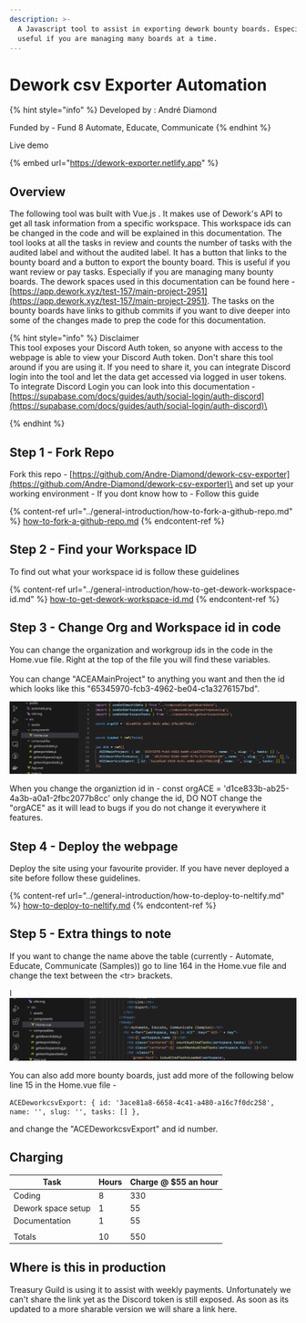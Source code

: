 ```yaml
---
description: >-
  A Javascript tool to assist in exporting dework bounty boards. Especially
  useful if you are managing many boards at a time.
---
```


# Dework csv Exporter Automation

{% hint style="info" %}
Developed by : André Diamond

Funded by - Fund 8 Automate, Educate, Communicate
{% endhint %}

Live demo

{% embed url="https://dework-exporter.netlify.app" %}

## Overview

The following tool was built with Vue.js . It makes use of Dework's API to get all task information from a specific workspace. This workspace ids can be changed in the code and will be explained in this documentation. The tool looks at all the tasks in review and counts the number of tasks with the audited label and without the audited label. It has a button that links to the bounty board and a button to export the bounty board. This is useful if you want review or pay tasks. Especially if you are managing many bounty boards. The dework spaces used in this documentation can be found here - [https://app.dework.xyz/test-157/main-project-2951](https://app.dework.xyz/test-157/main-project-2951). The tasks on the bounty boards have links to github commits if you want to dive deeper into some of the changes made to prep the code for this documentation.&#x20;

{% hint style="info" %}
Disclaimer\
This tool exposes your Discord Auth token, so anyone with access to the webpage is able to view your Discord Auth token. Don't share this tool around if you are using it. If you need to share it, you can integrate Discord login into the tool and let the data get accessed via logged in user tokens. To integrate Discord Login you can look into this documentation - [https://supabase.com/docs/guides/auth/social-login/auth-discord](https://supabase.com/docs/guides/auth/social-login/auth-discord)\

{% endhint %}

## Step 1 - Fork Repo

Fork this repo - [https://github.com/Andre-Diamond/dework-csv-exporter](https://github.com/Andre-Diamond/dework-csv-exporter)\
and set up your working environment - If you dont know how to - Follow this guide&#x20;

{% content-ref url="../general-introduction/how-to-fork-a-github-repo.md" %}
[how-to-fork-a-github-repo.md](../general-introduction/how-to-fork-a-github-repo.md)
{% endcontent-ref %}

## Step 2 - Find your Workspace ID

To find out what your workspace id is follow these guidelines&#x20;

{% content-ref url="../general-introduction/how-to-get-dework-workspace-id.md" %}
[how-to-get-dework-workspace-id.md](../general-introduction/how-to-get-dework-workspace-id.md)
{% endcontent-ref %}

## Step 3 - Change Org and Workspace id in code

You can change the organization and workgroup ids in the code in the Home.vue file. Right at the top of the file you will find these variables. \
\
You can change "ACEAMainProject" to anything you want and then the id which looks like this "65345970-fcb3-4962-be04-c1a3276157bd".&#x20;

![](<../../.gitbook/assets/image (4) (1) (1).png>)

When you change the organiztion id in  -  const orgACE = 'd1ce833b-ab25-4a3b-a0a1-2fbc2077b8cc' only change the id, DO NOT change the "orgACE" as it will lead to bugs if you do not change it everywhere it features.

## Step 4 - Deploy the webpage

Deploy the site using your favourite provider. If you have never deployed a site before follow these guidelines.

{% content-ref url="../general-introduction/how-to-deploy-to-neltify.md" %}
[how-to-deploy-to-neltify.md](../general-introduction/how-to-deploy-to-neltify.md)
{% endcontent-ref %}

## Step 5 - Extra things to note

If you want to change the name above the table (currently - Automate, Educate, Communicate (Samples)) go to line 164 in the Home.vue file and change the text between the \<tr> brackets.

I![](<../../.gitbook/assets/image (1).png>)

You can also add more bounty boards, just add more of the following below line 15 in the Home.vue file -&#x20;

```vue
ACEDeworkcsvExport: { id: '3ace81a8-6658-4c41-a480-a16c7f0dc258', name: '', slug: '', tasks: [] },
```

and change the "ACEDeworkcsvExport" and id number.

## Charging

| Task               | Hours | Charge @ $55 an hour |
| ------------------ | ----- | -------------------- |
| Coding             | 8     | 330                  |
| Dework space setup | 1     | 55                   |
| Documentation      | 1     | 55                   |
|                    |       |                      |
| Totals             | 10    | 550                  |

## Where is this in production

Treasury Guild is using it to assist with weekly payments. Unfortunately we can't share the link yet as the Discord token is still exposed. As soon as its updated to a more sharable version we will share a link here.

